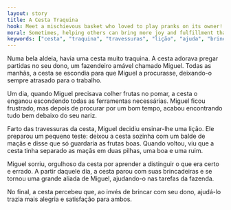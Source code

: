 ```yaml
---
layout: story
title: A Cesta Traquina
hook: Meet a mischievous basket who loved to play pranks on its owner! Will the basket's antics lead to trouble? Find out in this playful fable!
moral: Sometimes, helping others can bring more joy and fulfillment than playing pranks. Learning to be a reliable companion is a valuable trait.
keywords: ["cesta", "traquina", "travessuras", "lição", "ajuda", "brincadeiras", "satisfação"]
---
```


Numa bela aldeia, havia uma cesta muito traquina. A cesta adorava pregar partidas no seu dono, um fazendeiro amável chamado Miguel. Todas as manhãs, a cesta se escondia para que Miguel a procurasse, deixando-o sempre atrasado para o trabalho.

Um dia, quando Miguel precisava colher frutas no pomar, a cesta o enganou escondendo todas as ferramentas necessárias. Miguel ficou frustrado, mas depois de procurar por um bom tempo, acabou encontrando tudo bem debaixo do seu nariz.

Farto das travessuras da cesta, Miguel decidiu ensinar-lhe uma lição. Ele preparou um pequeno teste: deixou a cesta sozinha com um balde de maçãs e disse que só guardaria as frutas boas. Quando voltou, viu que a cesta tinha separado as maçãs em duas pilhas, uma boa e uma ruim.

Miguel sorriu, orgulhoso da cesta por aprender a distinguir o que era certo e errado. A partir daquele dia, a cesta parou com suas brincadeiras e se tornou uma grande aliada de Miguel, ajudando-o nas tarefas da fazenda.

No final, a cesta percebeu que, ao invés de brincar com seu dono, ajudá-lo trazia mais alegria e satisfação para ambos.
